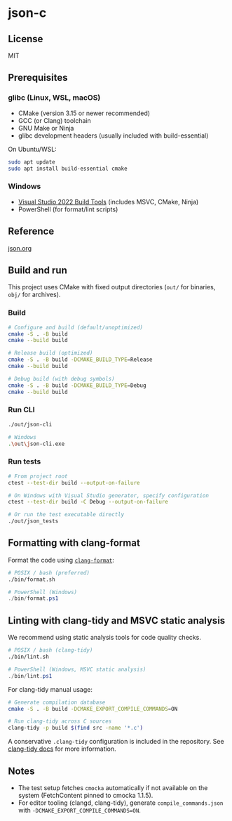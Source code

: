 # json-c

## License

MIT

## Prerequisites

### glibc (Linux, WSL, macOS)

- CMake (version 3.15 or newer recommended)
- GCC (or Clang) toolchain
- GNU Make or Ninja
- glibc development headers (usually included with build-essential)

On Ubuntu/WSL:

```bash
sudo apt update
sudo apt install build-essential cmake
```

### Windows

- [Visual Studio 2022 Build Tools](https://visualstudio.microsoft.com/downloads/#build-tools-for-visual-studio-2022) (includes MSVC, CMake, Ninja)
- PowerShell (for format/lint scripts)

## Reference

[json.org](http://json.org)

## Build and run

This project uses CMake with fixed output directories (`out/` for binaries, `obj/` for archives).

### Build

```bash
# Configure and build (default/unoptimized)
cmake -S . -B build
cmake --build build

# Release build (optimized)
cmake -S . -B build -DCMAKE_BUILD_TYPE=Release
cmake --build build

# Debug build (with debug symbols)
cmake -S . -B build -DCMAKE_BUILD_TYPE=Debug
cmake --build build
```

### Run CLI

```bash
./out/json-cli

# Windows
.\out\json-cli.exe
```

### Run tests

```bash
# From project root
ctest --test-dir build --output-on-failure

# On Windows with Visual Studio generator, specify configuration
ctest --test-dir build -C Debug --output-on-failure

# Or run the test executable directly
./out/json_tests
```

## Formatting with clang-format

Format the code using [`clang-format`](https://clang.llvm.org/docs/ClangFormat.html):

```bash
# POSIX / bash (preferred)
./bin/format.sh
```

```powershell
# PowerShell (Windows)
./bin/format.ps1
```

## Linting with clang-tidy and MSVC static analysis

We recommend using static analysis tools for code quality checks.

```bash
# POSIX / bash (clang-tidy)
./bin/lint.sh
```

```powershell
# PowerShell (Windows, MSVC static analysis)
./bin/lint.ps1
```

For clang-tidy manual usage:

```bash
# Generate compilation database
cmake -S . -B build -DCMAKE_EXPORT_COMPILE_COMMANDS=ON

# Run clang-tidy across C sources
clang-tidy -p build $(find src -name '*.c')
```

A conservative `.clang-tidy` configuration is included in the repository. See [clang-tidy docs](https://clang.llvm.org/extra/clang-tidy/) for more information.

## Notes

- The test setup fetches `cmocka` automatically if not available on the system (FetchContent pinned to cmocka 1.1.5).
- For editor tooling (clangd, clang-tidy), generate `compile_commands.json` with `-DCMAKE_EXPORT_COMPILE_COMMANDS=ON`.
